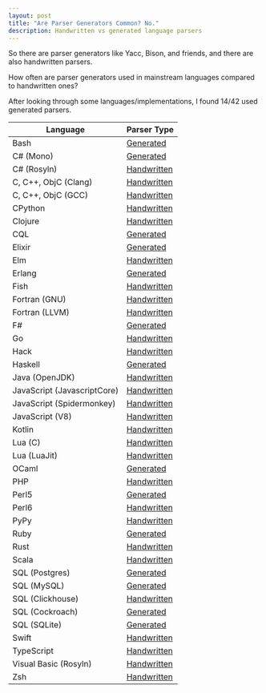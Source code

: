 ```yaml
---
layout: post
title: "Are Parser Generators Common? No."
description: Handwritten vs generated language parsers
---
```


So there are parser generators like Yacc, Bison, and friends, and
there are also handwritten parsers.

How often are parser generators used in mainstream languages compared to
handwritten ones?

After looking through some languages/implementations, I found 14/42 used generated
parsers.

| Language                    | Parser Type                                                                                                                                                             |
| --------------------------- | ----------------------------------------------------------------------------------------------------------------------------------------------------------------------- |
| Bash                        | [Generated](https://github.com/bminor/bash/blob/ce23728687ce9e584333367075c9deef413553fa/parse.y)                                                                       |
| C# (Mono)                   | [Generated](https://github.com/mono/mono/blob/5bfe7a5d1bf980206e952fbc52b5c1deec342177/mcs/ilasm/parser/ILParser.jay)                                                   |
| C# (Rosyln)                 | [Handwritten](https://github.com/dotnet/roslyn/blob/990f487dd477db0fecb14ab5aa4f0e66f416a437/src/Compilers/CSharp/Portable/Parser/LanguageParser.cs)                    |
| C, C++, ObjC (Clang)        | [Handwritten](https://github.com/llvm-mirror/clang/blob/16f27fb3e9a4d061864859279b62392d602d2698/lib/Parse/Parser.cpp)                                                  |
| C, C++, ObjC (GCC)          | [Handwritten](https://github.com/gcc-mirror/gcc/blob/9c66b1e3a61119eb7cb762ff72c40e7309c16d55/gcc/c/c-parser.c)                                                         |
| CPython                     | [Handwritten](https://github.com/python/cpython/blob/d0f49d2f5085ca68e3dc8725f1fb1c9674bfb5ed/Parser/parser.c)                                                          |
| Clojure                     | [Handwritten](https://github.com/clojure/clojure/blob/16ebe679e6a5fd1c7c24df5f9b9b5056bc18d2ec/src/jvm/clojure/lang/Compiler.java)                                      |
| CQL                         | [Generated](https://github.com/apache/cassandra/blob/4b3f07fc74089151efeff7a8fdfa9c414a1f0d6a/src/antlr/Parser.g)                                                       |
| Elixir                      | [Generated](https://github.com/elixir-lang/elixir/blob/40180f0f4a9085705f32f440d3f579479fe07d47/lib/elixir/src/elixir_parser.yrl)                                       |
| Elm                         | [Handwritten](https://github.com/elm/compiler/tree/fc503351bd0d1a0b8933ead01793d46e1baea37c/compiler/src/Parse)                                                         |
| Erlang                      | [Generated](https://github.com/erlang/otp/blob/b2c338cb8d84567204765db87c7299519f1e1ad6/lib/compiler/src/core_parse.yrl)                                                |
| Fish                        | [Handwritten](https://github.com/fish-shell/fish-shell/blob/a9b4127f6851d825715492dfd36ca4ac73c42412/src/parser.cpp)                                                    |
| Fortran (GNU)               | [Handwritten](https://github.com/gcc-mirror/gcc/blob/44eaa2dbff06529b6300b56fe5df4ff88b56a32c/gcc/fortran/parse.c)                                                      |
| Fortran (LLVM)              | [Handwritten](https://github.com/llvm/llvm-project/blob/a83d99c55ebb14532c414066a5aa3bdb65389965/flang/lib/Parser/Fortran-parsers.cpp)                                  |
| F#                          | [Generated](https://github.com/fsharp/fsharp/blob/8a897723b74b5dbcfacbaef86e46755fb403074b/src/fsharp/pars.fsy)                                                         |
| Go                          | [Handwritten](https://github.com/golang/go/blob/37db664c6cd480b578d6114854bc20c2bc3cddcd/src/go/parser/parser.go)                                                       |
| Hack                        | [Handwritten](https://github.com/facebook/hhvm/tree/d6131da93eef6a03ac485a6b2e0fdc0cfed253ff/hphp/hack/src/parser)                                                      |
| Haskell                     | [Generated](https://github.com/ghc/ghc/blob/4edc6d64d1bc1898c0974cf26c5713a3b2724a0b/compiler/parser/Parser.y)                                                          |
| Java (OpenJDK)              | [Handwritten](http://hg.openjdk.java.net/jdk/jdk/file/c93f14a4ae29/src/jdk.compiler/share/classes/com/sun/source/)                                                      |
| JavaScript (JavascriptCore) | [Handwritten](https://github.com/WebKit/WebKit/blob/cd2a40978774593c76d3fb962eec5c468eb1ae84/Source/JavaScriptCore/parser/Parser.cpp)                                   |
| JavaScript (Spidermonkey)   | [Handwritten](https://searchfox.org/mozilla-central/rev/a3124addd11cbcf665ed6a37c88484eefe5dab5b/js/src/frontend/Parser.cpp)                                            |
| JavaScript (V8)             | [Handwritten](https://github.com/v8/v8/blob/5cfe1a6b121ad004ec3d73b137f84f558aac0efd/src/parsing/parser.cc)                                                             |
| Kotlin                      | [Handwritten](https://github.com/JetBrains/kotlin/blob/5dea245a37f6258bdc9ab14225a61ffbf76324f4/compiler/psi/src/org/jetbrains/kotlin/parsing/KotlinParsing.java)       |
| Lua (C)                     | [Handwritten](https://www.lua.org/source/5.3/lparser.c.html)                                                                                                            |
| Lua (LuaJit)                | [Handwritten](https://github.com/LuaJIT/LuaJIT/blob/8ff09d9f5ad5b037926be2a50dc32b681c5e7597/src/lj_parse.c)                                                            |
| OCaml                       | [Generated](https://github.com/ocaml/ocaml/blob/8c75b5f1d6133585bc6c9d96ac5af04b0624892a/parsing/parser.mly)                                                            |
| PHP                         | [Handwritten](https://github.com/php/php-src/blob/cdde07d059101a05bc43b79932b01d8228bcee40/Zend/zend_ast.c)                                                             |
| Perl5                       | [Generated](https://github.com/Perl/perl5/blob/5feab405f7eeeed2157687018ee9aad3088b4a64/perly.y)                                                                        |
| Perl6                       | [Handwritten](https://github.com/rakudo/rakudo/blob/19edeafd1cafc52d757e63fe1119ce5b7a5e34f9/src/Perl6/Actions.nqp)                                                     |
| PyPy                        | [Handwritten](https://bitbucket.org/pypy/pypy/src/314ddd2d83c5e467aed4f64ab4b8b2fc0047540b/pypy/interpreter/pyparser/parser.py?at=default&fileviewer=file-view-default) |
| Ruby                        | [Generated](https://github.com/ruby/ruby/blob/e7db9df9820fd891742dba7ca977754e5d0c14ca/parse.y)                                                                         |
| Rust                        | [Handwritten](https://github.com/rust-lang/rust/blob/79fcc58b24d85743d025fd880fca55748662ed3e/src/libsyntax/parse/parser.rs)                                            |
| Scala                       | [Handwritten](https://github.com/scala/scala/blob/b75bfc3b78dbc1b4f254c86d68c2289f2833ecd9/src/compiler/scala/tools/nsc/ast/parser/Parsers.scala)                       |
| SQL (Postgres)              | [Generated](https://github.com/postgres/postgres/blob/26ae66090398082c54ce046936fc41633dbfc41e/src/backend/parser/gram.y)                                               |
| SQL (MySQL)                 | [Generated](https://github.com/mysql/mysql-server/blob/beb865a960b9a8a16cf999c323e46c5b0c67f21f/sql/sql_yacc.yy)                                                        |
| SQL (Clickhouse)            | [Handwritten](https://github.com/ClickHouse/ClickHouse/blob/e620ea15bdb08ebf3e9a580b0072350c9b3aeb9e/src/Parsers/parseQuery.cpp)                                        |
| SQL (Cockroach)             | [Generated](https://github.com/cockroachdb/cockroach/blob/d18da6c092bf1522e7a6478fe3973817e318c247/pkg/sql/parser/sql.y)                                                |
| SQL (SQLite)                | [Generated](https://github.com/sqlite/sqlite/blob/2a0eefd66536fea7ac7f57d67ce97aa0b1da7338/src/parse.y)                                                                 |
| Swift                       | [Handwritten](https://github.com/apple/swift/blob/3f787a1ad2d6774dfb9bf231e443fd771085efd4/lib/Parse/Parser.cpp)                                                        |
| TypeScript                  | [Handwritten](https://github.com/Microsoft/TypeScript/blob/c57ff087d6b72f1ef5ffe54ab5c1b2710481bb94/src/compiler/parser.ts)                                             |
| Visual Basic (Rosyln)       | [Handwritten](https://github.com/dotnet/roslyn/blob/990f487dd477db0fecb14ab5aa4f0e66f416a437/src/Compilers/VisualBasic/Portable/Parser/Parser.vb)                       |
| Zsh                         | [Handwritten](https://github.com/zsh-users/zsh/blob/54d2c4fe5d4ea44dc6212f7c7dd119c4690c481e/Src/parse.c)                                                               |
